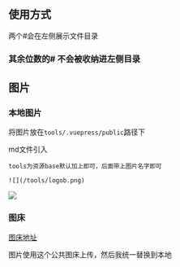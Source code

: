 <!--
 * @Author: wangzhichiao<https://github.com/wzc570738205>
 * @Date: 2020-12-04 14:03:18
 * @LastEditors: wangzhichiao<https://github.com/wzc570738205>
 * @LastEditTime: 2020-12-04 15:10:12
-->
## 使用方式

两个#会在左侧展示文件目录

### 其余位数的# 不会被收纳进左侧目录

## 图片
### 本地图片
将图片放在`tools/.vuepress/public`路径下

md文件引入
```
tools为资源base默认加上即可，后面带上图片名字即可

![](/tools/logob.png)
```
![](/tools/logob.png)

### 图床
[图床地址](https://imgchr.com/)

图片使用这个公共图床上传，然后我统一替换到本地

